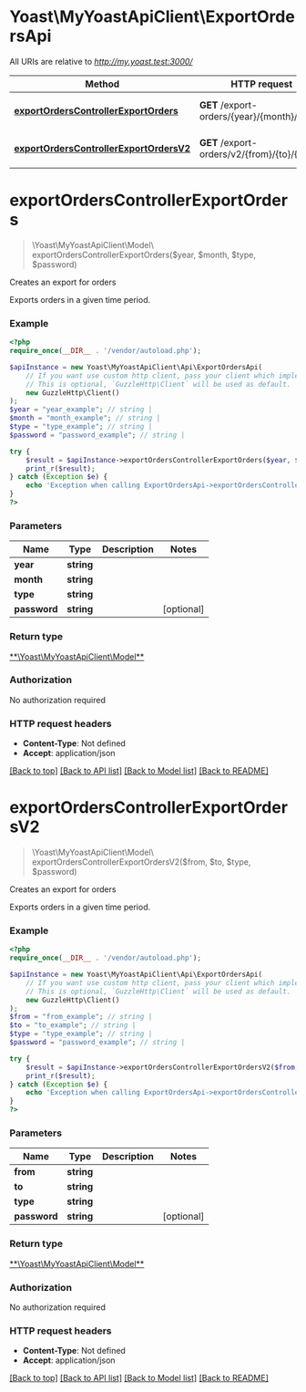 # Yoast\MyYoastApiClient\ExportOrdersApi

All URIs are relative to *http://my.yoast.test:3000/*

Method | HTTP request | Description
------------- | ------------- | -------------
[**exportOrdersControllerExportOrders**](ExportOrdersApi.md#exportorderscontrollerexportorders) | **GET** /export-orders/{year}/{month}/{type} | Creates an export for orders
[**exportOrdersControllerExportOrdersV2**](ExportOrdersApi.md#exportorderscontrollerexportordersv2) | **GET** /export-orders/v2/{from}/{to}/{type} | Creates an export for orders

# **exportOrdersControllerExportOrders**
> \Yoast\MyYoastApiClient\Model\ exportOrdersControllerExportOrders($year, $month, $type, $password)

Creates an export for orders

Exports orders in a given time period.

### Example
```php
<?php
require_once(__DIR__ . '/vendor/autoload.php');

$apiInstance = new Yoast\MyYoastApiClient\Api\ExportOrdersApi(
    // If you want use custom http client, pass your client which implements `GuzzleHttp\ClientInterface`.
    // This is optional, `GuzzleHttp\Client` will be used as default.
    new GuzzleHttp\Client()
);
$year = "year_example"; // string | 
$month = "month_example"; // string | 
$type = "type_example"; // string | 
$password = "password_example"; // string | 

try {
    $result = $apiInstance->exportOrdersControllerExportOrders($year, $month, $type, $password);
    print_r($result);
} catch (Exception $e) {
    echo 'Exception when calling ExportOrdersApi->exportOrdersControllerExportOrders: ', $e->getMessage(), PHP_EOL;
}
?>
```

### Parameters

Name | Type | Description  | Notes
------------- | ------------- | ------------- | -------------
 **year** | **string**|  |
 **month** | **string**|  |
 **type** | **string**|  |
 **password** | **string**|  | [optional]

### Return type

[**\Yoast\MyYoastApiClient\Model\**](../Model/.md)

### Authorization

No authorization required

### HTTP request headers

 - **Content-Type**: Not defined
 - **Accept**: application/json

[[Back to top]](#) [[Back to API list]](../../README.md#documentation-for-api-endpoints) [[Back to Model list]](../../README.md#documentation-for-models) [[Back to README]](../../README.md)

# **exportOrdersControllerExportOrdersV2**
> \Yoast\MyYoastApiClient\Model\ exportOrdersControllerExportOrdersV2($from, $to, $type, $password)

Creates an export for orders

Exports orders in a given time period.

### Example
```php
<?php
require_once(__DIR__ . '/vendor/autoload.php');

$apiInstance = new Yoast\MyYoastApiClient\Api\ExportOrdersApi(
    // If you want use custom http client, pass your client which implements `GuzzleHttp\ClientInterface`.
    // This is optional, `GuzzleHttp\Client` will be used as default.
    new GuzzleHttp\Client()
);
$from = "from_example"; // string | 
$to = "to_example"; // string | 
$type = "type_example"; // string | 
$password = "password_example"; // string | 

try {
    $result = $apiInstance->exportOrdersControllerExportOrdersV2($from, $to, $type, $password);
    print_r($result);
} catch (Exception $e) {
    echo 'Exception when calling ExportOrdersApi->exportOrdersControllerExportOrdersV2: ', $e->getMessage(), PHP_EOL;
}
?>
```

### Parameters

Name | Type | Description  | Notes
------------- | ------------- | ------------- | -------------
 **from** | **string**|  |
 **to** | **string**|  |
 **type** | **string**|  |
 **password** | **string**|  | [optional]

### Return type

[**\Yoast\MyYoastApiClient\Model\**](../Model/.md)

### Authorization

No authorization required

### HTTP request headers

 - **Content-Type**: Not defined
 - **Accept**: application/json

[[Back to top]](#) [[Back to API list]](../../README.md#documentation-for-api-endpoints) [[Back to Model list]](../../README.md#documentation-for-models) [[Back to README]](../../README.md)


